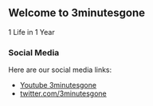## Welcome to 3minutesgone

1 Life in 1 Year

### Social Media

Here are our social media links:


- [Youtube 3minutesgone](https://www.youtube.com/channel/UCHRj7wSfIN9wxZQzcydcW2w)
- [twitter.com/3minutesgone](http://twitter.com/3minutesgone)


